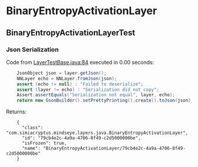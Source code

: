 # BinaryEntropyActivationLayer
## BinaryEntropyActivationLayerTest
### Json Serialization
Code from [LayerTestBase.java:84](../../../../../../../../MindsEye/src/test/java/com/simiacryptus/mindseye/layers/LayerTestBase.java#L84) executed in 0.00 seconds: 
```java
    JsonObject json = layer.getJson();
    NNLayer echo = NNLayer.fromJson(json);
    assert (echo != null) : "Failed to deserialize";
    assert (layer != echo) : "Serialization did not copy";
    Assert.assertEquals("Serialization not equal", layer, echo);
    return new GsonBuilder().setPrettyPrinting().create().toJson(json);
```

Returns: 

```
    {
      "class": "com.simiacryptus.mindseye.layers.java.BinaryEntropyActivationLayer",
      "id": "79cb4e2c-4a9a-4706-8f49-c2d5000000be",
      "isFrozen": true,
      "name": "BinaryEntropyActivationLayer/79cb4e2c-4a9a-4706-8f49-c2d5000000be"
    }
```



